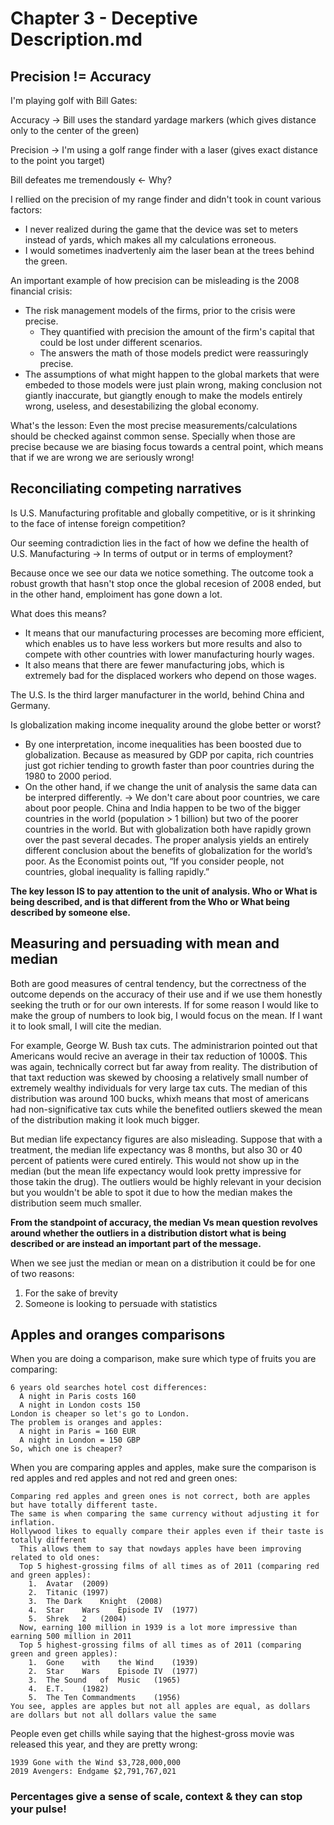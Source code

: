 # Chapter 3 - Deceptive Description.md
## Precision != Accuracy
I'm playing golf with Bill Gates:

Accuracy -> Bill uses the standard yardage markers (which gives distance only to the center of the green)

Precision -> I'm using a golf range finder with a laser (gives exact distance to the point you target)

Bill defeates me tremendously <- Why?

I rellied on the precision of my range finder and didn't took in count various factors:
- I never realized during the game that the device was set to meters instead of yards, which makes all my calculations erroneous.
- I would sometimes inadvertenly aim the laser bean at the trees behind the green. 

An important example of how precision can be misleading is the 2008 financial crisis:
- The risk management models of the firms, prior to the crisis were precise.
  * They quantified with precision the amount of the firm's capital that could be lost under different scenarios.
  * The answers the math of those models predict were reassuringly precise.
- The assumptions of what might happen to the global markets that were embeded to those models were just plain wrong, making conclusion not giantly inaccurate, but giangtly enough to make the models entirely wrong, useless, and desestabilizing the global economy.

What's the lesson: Even the most precise measurements/calculations should be checked against common sense. Specially when those are precise because we are biasing focus towards a central point, which means that if we are wrong we are seriously wrong!

## Reconciliating competing narratives
Is U.S. Manufacturing profitable and globally competitive, or is it shrinking to the face of intense foreign competition?

Our seeming contradiction lies in the fact of how we define the health of U.S. Manufacturing -> In terms of output or in terms of employment? 

Because once we see our data we notice something. The outcome took a robust growth that hasn't stop once the global recesion of 2008 ended, but in the other hand, emploiment has gone down a lot.

What does this means?
- It means that our manufacturing processes are becoming more efficient, which enables us to have less workers but more results and also to compete with other countries with lower manufacturing hourly wages.
- It also means that there are fewer manufacturing jobs, which is extremely bad for the displaced workers who depend on those wages.

The U.S. Is the third larger manufacturer in the world, behind China and Germany.

Is globalization making income inequality around the globe better or worst?
- By one interpretation, income inequalities has been boosted due to globalization. Because as measured by GDP por capita, rich countries just got richier tending to growth faster than poor countries during the 1980 to 2000 period.
- On the other hand, if we change the unit of analysis the same data can be interpred differently. -> We don't care about poor countries, we care about poor people. China and India happen to be two of the bigger countries in the world (population > 1 billion) but two of the poorer countries in the world. But with globalization both have rapidly grown over the past several decades. The proper analysis yields an entirely different conclusion about the benefits of globalization for the world’s poor. As the Economist points out, “If you consider people, not countries, global inequality is falling rapidly.”

**The key lesson IS to pay attention to the unit of analysis. Who or What is being described, and is that different from the Who or What being described by someone else.**

## Measuring and persuading with mean and median
Both are good measures of central tendency, but the correctness of the outcome depends on the accuracy of their use and if we use them honestly seeking the truth or for our own interests. If for some reason I would like to make the group of numbers to look big, I would focus on the mean. If I want it to look small, I will cite the median.

For example, George W. Bush tax cuts. The administrarion pointed out that Americans would recive an average in their tax reduction of 1000$. This was again, technically correct but far away from reality. The distribution of that taxt reduction was skewed by choosing a relatively small number of extremely wealthy individuals for very large tax cuts. The median of this distribution was around 100 bucks, whixh means that most of americans had non-significative tax cuts while the benefited outliers skewed the mean of the distribution making it look much bigger.

But median life expectancy figures are also misleading. Suppose that with a treatment, the median life expectancy was 8 months, but also 30 or 40 percent of patients were cured entirely. This would not show up in the median (but the mean life expectancy would look pretty impressive for those takin the drug). The outliers would be highly relevant in your decision but you wouldn't be able to spot it due to how the median makes the distribution seem much smaller.

**From the standpoint of accuracy, the median Vs mean question revolves around whether the outliers in a distribution distort what is being described or are instead an important part of the message.**

When we see just the median or mean on a distribution it could be for one of two reasons:
1. For the sake of brevity
2. Someone is looking to persuade with statistics

## Apples and oranges comparisons

When you are doing a comparison, make sure which type of fruits you are comparing:
 
    6 years old searches hotel cost differences:
      A night in Paris costs 160
      A night in London costs 150
    London is cheaper so let's go to London.
    The problem is oranges and apples:
      A night in Paris = 160 EUR
      A night in London = 150 GBP
    So, which one is cheaper?
    
When you are comparing apples and apples, make sure the comparison is red apples and red apples and not red and green ones:

    Comparing red apples and green ones is not correct, both are apples but have totally different taste.
    The same is when comparing the same currency without adjusting it for inflation.
    Hollywood likes to equally compare their apples even if their taste is totally different
      This allows them to say that nowdays apples have been improving related to old ones:
      Top 5 highest-grossing films of all times as of 2011 (comparing red and green apples):
        1.	Avatar	(2009) 
        2.	Titanic	(1997) 
        3.	The	Dark	Knight	(2008) 
        4.	Star	Wars	Episode	IV	(1977) 
        5.	Shrek	2	(2004)
      Now, earning 100 million in 1939 is a lot more impressive than earning 500 million in 2011
      Top 5 highest-grossing films of all times as of 2011 (comparing green and green apples):
        1.	Gone	with	the	Wind	(1939) 
        2.	Star	Wars	Episode	IV	(1977) 
        3.	The	Sound	of	Music	(1965) 
        4.	E.T.	(1982) 
        5.	The	Ten	Commandments	(1956)
    You see, apples are apples but not all apples are equal, as dollars are dollars but not all dollars value the same
    
People even get chills while saying that the highest-gross movie was released this year, and they are pretty wrong:

    1939 Gone with the Wind	$3,728,000,000
    2019 Avengers: Endgame $2,791,767,021
    	
### Percentages give a sense of scale, context & they can stop your pulse!
